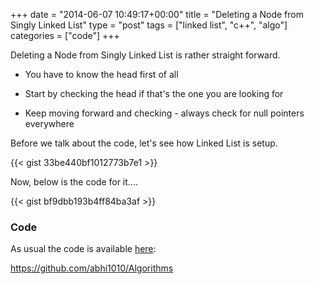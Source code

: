 +++
date = "2014-06-07 10:49:17+00:00"
title = "Deleting a Node from Singly Linked List"
type = "post"
tags = ["linked list", "c++", "algo"]
categories = ["code"]
+++

Deleting a Node from Singly Linked List is rather straight forward.



	
  * You have to know the head first of all

	
  * Start by checking the head if that's the one you are looking for

	
  * Keep moving forward and checking - always check for null pointers everywhere


Before we talk about the code, let's see how Linked List is setup.
<!-- more -->

{{< gist 33be440bf1012773b7e1 >}}

Now, below is the code for it....

{{< gist bf9dbb193b4ff84ba3af >}}


### Code


As usual the code is available [here](https://github.com/abhi1010/Algorithms/blob/master/Algo_codes/Node.cpp):

https://github.com/abhi1010/Algorithms
